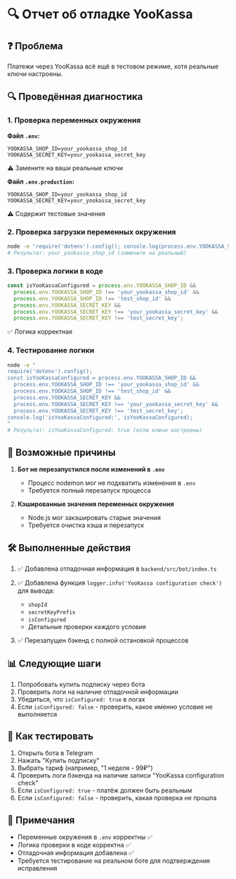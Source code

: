 # 🔍 Отчет об отладке YooKassa

## ❓ Проблема
Платежи через YooKassa всё ещё в тестовом режиме, хотя реальные ключи настроены.

## 🔍 Проведённая диагностика

### 1. Проверка переменных окружения

**Файл `.env`:**
```
YOOKASSA_SHOP_ID=your_yookassa_shop_id
YOOKASSA_SECRET_KEY=your_yookassa_secret_key
```
⚠️ Замените на ваши реальные ключи

**Файл `.env.production`:**
```
YOOKASSA_SHOP_ID=your_yookassa_shop_id
YOOKASSA_SECRET_KEY=your_yookassa_secret_key
```
⚠️ Содержит тестовые значения

### 2. Проверка загрузки переменных окружения

```bash
node -e "require('dotenv').config(); console.log(process.env.YOOKASSA_SHOP_ID)"
# Результат: your_yookassa_shop_id (замените на реальный)
```

### 3. Проверка логики в коде

```typescript
const isYooKassaConfigured = process.env.YOOKASSA_SHOP_ID && 
  process.env.YOOKASSA_SHOP_ID !== 'your_yookassa_shop_id' &&
  process.env.YOOKASSA_SHOP_ID !== 'test_shop_id' &&
  process.env.YOOKASSA_SECRET_KEY && 
  process.env.YOOKASSA_SECRET_KEY !== 'your_yookassa_secret_key' &&
  process.env.YOOKASSA_SECRET_KEY !== 'test_secret_key';
```
✅ Логика корректная

### 4. Тестирование логики

```bash
node -e "
require('dotenv').config();
const isYooKassaConfigured = process.env.YOOKASSA_SHOP_ID && 
  process.env.YOOKASSA_SHOP_ID !== 'your_yookassa_shop_id' &&
  process.env.YOOKASSA_SHOP_ID !== 'test_shop_id' &&
  process.env.YOOKASSA_SECRET_KEY && 
  process.env.YOOKASSA_SECRET_KEY !== 'your_yookassa_secret_key' &&
  process.env.YOOKASSA_SECRET_KEY !== 'test_secret_key';
console.log('isYooKassaConfigured:', isYooKassaConfigured);
"
# Результат: isYooKassaConfigured: true (если ключи настроены)
```

## 🎯 Возможные причины

1. **Бот не перезапустился после изменений в `.env`**
   - Процесс nodemon мог не подхватить изменения в `.env`
   - Требуется полный перезапуск процесса

2. **Кэшированные значения переменных окружения**
   - Node.js мог закэшировать старые значения
   - Требуется очистка кэша и перезапуск

## 🛠️ Выполненные действия

1. ✅ Добавлена отладочная информация в `backend/src/bot/index.ts`
2. ✅ Добавлена функция `logger.info('YooKassa configuration check')` для вывода:
   - `shopId`
   - `secretKeyPrefix`
   - `isConfigured`
   - Детальные проверки каждого условия

3. ✅ Перезапущен бэкенд с полной остановкой процессов

## 📊 Следующие шаги

1. Попробовать купить подписку через бота
2. Проверить логи на наличие отладочной информации
3. Убедиться, что `isConfigured: true` в логах
4. Если `isConfigured: false` - проверить, какое именно условие не выполняется

## 🔄 Как тестировать

1. Открыть бота в Telegram
2. Нажать "Купить подписку"
3. Выбрать тариф (например, "1 неделя - 99₽")
4. Проверить логи бэкенда на наличие записи "YooKassa configuration check"
5. Если `isConfigured: true` - платёж должен быть реальным
6. Если `isConfigured: false` - проверить, какая проверка не прошла

## 📝 Примечания

- Переменные окружения в `.env` корректны ✅
- Логика проверки в коде корректна ✅
- Отладочная информация добавлена ✅
- Требуется тестирование на реальном боте для подтверждения исправления
